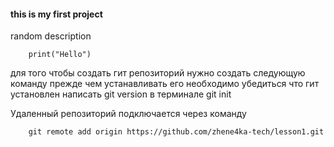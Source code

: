 #### this is my first project
random description

        print("Hello")
        
для того чтобы создать гит репозиторий нужно создать следующую команду
прежде чем устанавливать его необходимо убедиться что гит установлен
написать git version в терминале
        git init
     
Удаленный репозиторий подключается через команду
        
        git remote add origin https://github.com/zhene4ka-tech/lesson1.git

